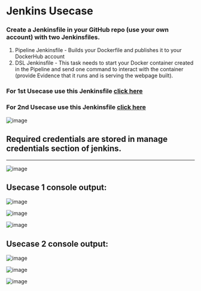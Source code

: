 # Jenkins Usecase

### Create a Jenkinsfile in your GitHub repo (use your own account) with two Jenkinsfiles.
 1. Pipeline Jenkinsfile - Builds your Dockerfile and publishes it to your DockerHub account </li>
 2. DSL Jenkinsfile - This task needs to start your Docker container created in the Pipeline and send one command to interact with the container (provide Evidence that it runs and is serving the webpage built).

### For 1st Usecase use this Jenkinsfile [click here](https://github.com/kislay4/samplewebapp-jenkin/blob/main/jenkinsfile1)
### For 2nd Usecase use this Jenkinsfile [click here](https://github.com/kislay4/samplewebapp-jenkin/blob/main/Jenkinsfile)

 ![image](https://user-images.githubusercontent.com/24701958/118645821-08f7d280-b7fd-11eb-8697-0c9d153e0177.png)
 
 ## Required credentials are stored in manage credentials section of jenkins.
____________________________
![image](https://user-images.githubusercontent.com/24701958/118657148-d6ec6d80-b808-11eb-9fbc-3ae83fc73c40.png)


## Usecase 1 console output:
![image](https://user-images.githubusercontent.com/24701958/118646071-57a56c80-b7fd-11eb-8326-f8d225bddcb2.png)

![image](https://user-images.githubusercontent.com/24701958/118646195-7efc3980-b7fd-11eb-96bd-aae846ac4b78.png)

![image](https://user-images.githubusercontent.com/24701958/118646272-9cc99e80-b7fd-11eb-8887-933b1d4e42f3.png)

## Usecase 2 console output:

![image](https://user-images.githubusercontent.com/24701958/118646626-11044200-b7fe-11eb-96a6-3cf8c69aeba3.png)

![image](https://user-images.githubusercontent.com/24701958/118646845-57f23780-b7fe-11eb-8f7f-c8b84469b3be.png)

![image](https://user-images.githubusercontent.com/24701958/118647048-896b0300-b7fe-11eb-96c8-cd16cd1dd9d6.png)





